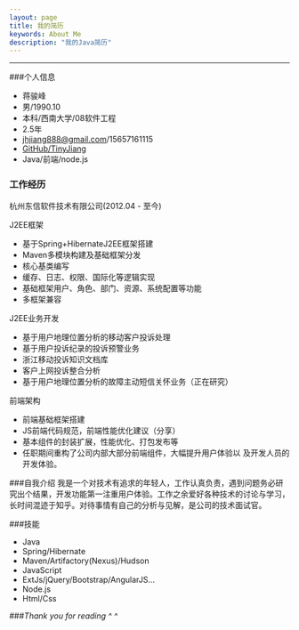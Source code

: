 ```yaml
---
layout: page
title: 我的简历
keywords: About Me
description: "我的Java简历"
---
```


------------

###个人信息

- 蒋骏峰
- 男/1990.10
- 本科/西南大学/08软件工程
- 2.5年
- jhjiang888@gmail.com/15657161115
- [GitHub/TinyJiang](https://github.com/TinyJiang)
- Java/前端/node.js

### 工作经历
杭州东信软件技术有限公司(2012.04 - 至今)

J2EE框架

- 基于Spring+HibernateJ2EE框架搭建
- Maven多模块构建及基础框架分发
- 核心基类编写
- 缓存、日志、权限、国际化等逻辑实现
- 基础框架用户、角色、部门、资源、系统配置等功能
- 多框架兼容


J2EE业务开发

- 基于用户地理位置分析的移动客户投诉处理
- 基于用户投诉纪录的投诉预警业务
- 浙江移动投诉知识文档库
- 客户上网投诉整合分析
- 基于用户地理位置分析的故障主动短信关怀业务（正在研究）


前端架构

- 前端基础框架搭建
- JS前端代码规范，前端性能优化建议（分享）
- 基本组件的封装扩展，性能优化、打包发布等
- 任职期间重构了公司内部大部分前端组件，大幅提升用户体验以 及开发人员的开发体验。

###自我介绍
我是一个对技术有追求的年轻人，工作认真负责，遇到问题务必研究出个结果，开发功能第一注重用户体验。工作之余爱好各种技术的讨论与学习，长时间混迹于知乎。对待事情有自己的分析与见解，是公司的技术面试官。

###技能
- Java
- Spring/Hibernate
- Maven/Artifactory(Nexus)/Hudson
- JavaScript
- ExtJs/jQuery/Bootstrap/AngularJS...
- Node.js
- Html/Css


###*Thank you for reading ^ ^*